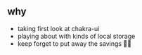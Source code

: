 ## why

- taking first look at chakra-ui
- playing about with kinds of local storage
- keep forget to put away the savings 🤦‍♂️
